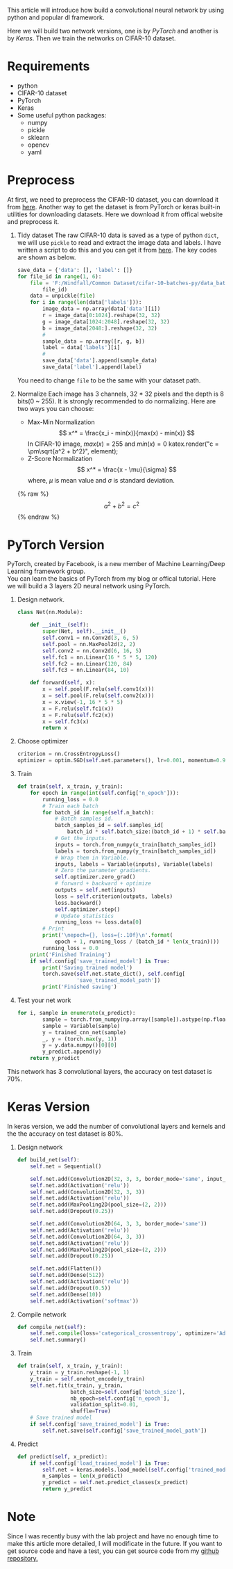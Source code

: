 This article will introduce how build a convolutional neural network by using python and popular dl framework.

Here we will build two network versions, one is by _PyTorch_ and another is by _Keras_. Then we train the networks on CIFAR-10 dataset.

# Requirements
- python
- CIFAR-10 dataset
- PyTorch
- Keras
- Some useful python packages:
    - numpy
    - pickle
    - sklearn
    - opencv
    - yaml

# Preprocess
At first, we need to preprocess the CIFAR-10 dataset, you can download it from [here](https://www.cs.toronto.edu/~kriz/cifar.html). Another way to get the dataset is from PyTorch or keras built-in utilities for downloading datasets. Here we download it from offical website and preprocess it.

1. Tidy dataset
    The raw CIFAR-10 data is saved as a type of python `dict`,  we will use `pickle` to read and extract the image data and labels. I have written a script to do this and you can get it from [here](). The key codes are shown as below.
    ```python
    save_data = {'data': [], 'label': []}
    for file_id in range(1, 6):
        file = 'F:/Windfall/Common Dataset/cifar-10-batches-py/data_batch_{}'.format(
            file_id)
        data = unpickle(file)
        for i in range(len(data['labels'])):
            image_data = np.array(data['data'][i])
            r = image_data[0:1024].reshape(32, 32)
            g = image_data[1024:2048].reshape(32, 32)
            b = image_data[2048:].reshape(32, 32)
            #
            sample_data = np.array([r, g, b])
            label = data['labels'][i]
            #
            save_data['data'].append(sample_data)
            save_data['label'].append(label)
    ```
    You need to change `file` to be the same with your dataset path.

2. Normalize
    Each image has 3 channels, 32 * 32 pixels and the depth is 8 bits(0 ~ 255). It is strongly recommended to do normalizing. Here are two ways you can choose:
    - Max-Min Normalization
        $$
        x^* = \frac{x_i - min(x)}{max(x) - min(x)}
        $$
        In CIFAR-10 image, $max(x) = 255$ and $min(x) = 0$
        katex.render("c = \\pm\\sqrt{a^2 + b^2}", element);
    - Z-Score Normalization
        $$
        x^* = \frac{x - \mu}{\sigma}
        $$
        where, $\mu$ is mean value and $\sigma$ is standard deviation.

    {% raw %}
    $$a^2 + b^2 = c^2$$
    {% endraw %}

# PyTorch Version
PyTorch, created by Facebook, is a new member of Machine Learning/Deep Learning framework group.<br>
You can learn the basics of PyTorch from my blog or offical tutorial.
Here we will build a 3 layers 2D neural network using PyTorch.
1. Design network.
    ```python
    class Net(nn.Module):

        def __init__(self):
            super(Net, self).__init__()
            self.conv1 = nn.Conv2d(3, 6, 5)
            self.pool = nn.MaxPool2d(2, 2)
            self.conv2 = nn.Conv2d(6, 16, 5)
            self.fc1 = nn.Linear(16 * 5 * 5, 120)
            self.fc2 = nn.Linear(120, 84)
            self.fc3 = nn.Linear(84, 10)

        def forward(self, x):
            x = self.pool(F.relu(self.conv1(x)))
            x = self.pool(F.relu(self.conv2(x)))
            x = x.view(-1, 16 * 5 * 5)
            x = F.relu(self.fc1(x))
            x = F.relu(self.fc2(x))
            x = self.fc3(x)
            return x
    ```
2. Choose optimizer
    ```python
    criterion = nn.CrossEntropyLoss()
    optimizer = optim.SGD(self.net.parameters(), lr=0.001, momentum=0.9)
    ```
3. Train
    ```python
    def train(self, x_train, y_train):
        for epoch in range(int(self.config['n_epoch'])):
            running_loss = 0.0
            # Train each batch
            for batch_id in range(self.n_batch):
                # Batch samples id.
                batch_samples_id = self.samples_id[
                    batch_id * self.batch_size:(batch_id + 1) * self.batch_size]
                # Get the inputs.
                inputs = torch.from_numpy(x_train[batch_samples_id])
                labels = torch.from_numpy(y_train[batch_samples_id])
                # Wrap them in Variable.
                inputs, labels = Variable(inputs), Variable(labels)
                # Zero the parameter gradients.
                self.optimizer.zero_grad()
                # forward + backward + optimize
                outputs = self.net(inputs)
                loss = self.criterion(outputs, labels)
                loss.backward()
                self.optimizer.step()
                # Update statistics
                running_loss += loss.data[0]
            # Print
            print('\nepoch={}, loss={:.10f}\n'.format(
                epoch + 1, running_loss / (batch_id * len(x_train))))
            running_loss = 0.0
        print('Finished Training')
        if self.config['save_trained_model'] is True:
            print('Saving trained model')
            torch.save(self.net.state_dict(), self.config[
                       'save_trained_model_path'])
            print('Finished saving')
    ```
4. Test your net work
    ```python
    for i, sample in enumerate(x_predict):
            sample = torch.from_numpy(np.array([sample]).astype(np.float32))
            sample = Variable(sample)
            y = trained_cnn_net(sample)
            _, y = (torch.max(y, 1))
            y = y.data.numpy()[0][0]
            y_predict.append(y)
        return y_predict
    ```
This network has 3 convolutional layers, the accuracy on test dataset is 70%.

# Keras Version
In keras version, we add the number of convolutional layers and kernels and the the accuracy on test dataset is 80%.
1. Design network
    ```python
    def build_net(self):
        self.net = Sequential()

        self.net.add(Convolution2D(32, 3, 3, border_mode='same', input_shape=(3, 32, 32)))
        self.net.add(Activation('relu'))
        self.net.add(Convolution2D(32, 3, 3))
        self.net.add(Activation('relu'))
        self.net.add(MaxPooling2D(pool_size=(2, 2)))
        self.net.add(Dropout(0.25))

        self.net.add(Convolution2D(64, 3, 3, border_mode='same'))
        self.net.add(Activation('relu'))
        self.net.add(Convolution2D(64, 3, 3))
        self.net.add(Activation('relu'))
        self.net.add(MaxPooling2D(pool_size=(2, 2)))
        self.net.add(Dropout(0.25))

        self.net.add(Flatten())
        self.net.add(Dense(512))
        self.net.add(Activation('relu'))
        self.net.add(Dropout(0.5))
        self.net.add(Dense(10))
        self.net.add(Activation('softmax'))
    ```
2. Compile network
    ```python
    def compile_net(self):
        self.net.compile(loss='categorical_crossentropy', optimizer='Adam', metrics=['accuracy'])
        self.net.summary()
    ```
3. Train
    ```python
    def train(self, x_train, y_train):
        y_train = y_train.reshape(-1, 1)
        y_train = self.onehot_encode(y_train)
        self.net.fit(x_train, y_train,
                     batch_size=self.config['batch_size'],
                     nb_epoch=self.config['n_epoch'],
                     validation_split=0.01,
                     shuffle=True)
        # Save trained model
        if self.config['save_trained_model'] is True:
            self.net.save(self.config['save_trained_model_path'])
    ```
4. Predict
    ```python
    def predict(self, x_predict):
        if self.config['load_trained_model'] is True:
            self.net = keras.models.load_model(self.config['trained_model_path'])
            n_samples = len(x_predict)
            y_predict = self.net.predict_classes(x_predict)
            return y_predict
    ```
# Note
Since I was recently busy with the lab project and have no enough time to make this article more detailed, I will modificate in the future. If you want to get source code and have a test, you can get source code from my [github repository.](https://github.com/rivergold/Deep-Learning-CIFAR-10-Classification)

<link rel="stylesheet" href="https://cdnjs.cloudflare.com/ajax/libs/KaTeX/0.7.1/katex.min.css" integrity="sha384-wITovz90syo1dJWVh32uuETPVEtGigN07tkttEqPv+uR2SE/mbQcG7ATL28aI9H0" crossorigin="anonymous">
<script src="https://cdnjs.cloudflare.com/ajax/libs/KaTeX/0.7.1/katex.min.js" integrity="sha384-/y1Nn9+QQAipbNQWU65krzJralCnuOasHncUFXGkdwntGeSvQicrYkiUBwsgUqc1" crossorigin="anonymous"></script>
